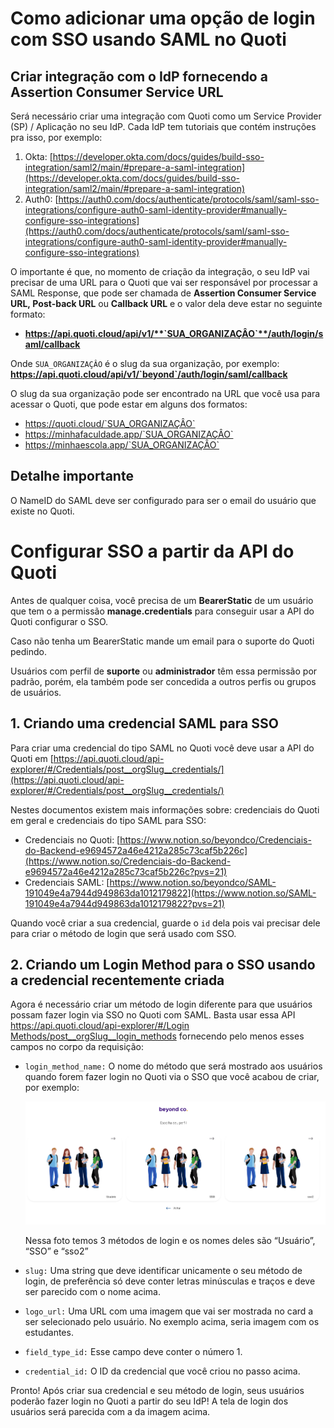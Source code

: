 # Como adicionar uma opção de login com SSO usando SAML no Quoti

## Criar integração com o IdP fornecendo a **Assertion Consumer Service URL**

Será necessário criar uma integração com Quoti como um Service Provider (SP) / Aplicação no seu IdP. Cada IdP tem tutoriais que contém instruções pra isso, por exemplo:

1. Okta: [https://developer.okta.com/docs/guides/build-sso-integration/saml2/main/#prepare-a-saml-integration](https://developer.okta.com/docs/guides/build-sso-integration/saml2/main/#prepare-a-saml-integration)
2. Auth0: [https://auth0.com/docs/authenticate/protocols/saml/saml-sso-integrations/configure-auth0-saml-identity-provider#manually-configure-sso-integrations](https://auth0.com/docs/authenticate/protocols/saml/saml-sso-integrations/configure-auth0-saml-identity-provider#manually-configure-sso-integrations)

O importante é que, no momento de criação da integração, o seu IdP vai precisar de uma URL para o Quoti que vai ser responsável por processar a SAML Response, que pode ser chamada de **Assertion Consumer Service URL, Post-back URL** ou **Callback URL** e o valor dela deve estar no seguinte formato:

- **https://api.quoti.cloud/api/v1/**`SUA_ORGANIZAÇÂO`**/auth/login/saml/callback**

Onde `SUA_ORGANIZAÇÂO` é o slug da sua organização, por exemplo:
**https://api.quoti.cloud/api/v1/`beyond`/auth/login/saml/callback**

O slug da sua organização pode ser encontrado na URL que você usa para acessar o Quoti, que pode estar em alguns dos formatos:

- https://quoti.cloud/`SUA_ORGANIZAÇÂO`
- https://minhafaculdade.app/`SUA_ORGANIZAÇÂO`
- https://minhaescola.app/`SUA_ORGANIZAÇÂO`

## Detalhe importante

O NameID do SAML deve ser configurado para ser o email do usuário que existe no Quoti.

# Configurar SSO a partir da API do Quoti

Antes de qualquer coisa, você precisa de um **BearerStatic** de um usuário que tem o a permissão **manage.credentials** para conseguir usar a API do Quoti configurar o SSO.

Caso não tenha um BearerStatic mande um email para o suporte do Quoti pedindo.

Usuários com perfil de **suporte** ou **administrador** têm essa permissão por padrão, porém, ela também pode ser concedida a outros perfis ou grupos de usuários.

## 1. Criando uma credencial SAML para SSO

Para criar uma credencial do tipo SAML no Quoti você deve usar a API do Quoti em [https://api.quoti.cloud/api-explorer/#/Credentials/post__orgSlug__credentials/](https://api.quoti.cloud/api-explorer/#/Credentials/post__orgSlug__credentials/)

Nestes documentos existem mais informações sobre: credenciais do Quoti em geral e credenciais do tipo SAML para SSO:

- Credenciais no Quoti: [https://www.notion.so/beyondco/Credenciais-do-Backend-e9694572a46e4212a285c73caf5b226c](https://www.notion.so/Credenciais-do-Backend-e9694572a46e4212a285c73caf5b226c?pvs=21)
- Credenciais SAML: [https://www.notion.so/beyondco/SAML-191049e4a7944d949863da1012179822](https://www.notion.so/SAML-191049e4a7944d949863da1012179822?pvs=21)

Quando você criar a sua credencial, guarde o `id` dela pois vai precisar dele para criar o método de login que será usado com SSO.

## 2. Criando um Login Method para o SSO usando a credencial recentemente criada

Agora é necessário criar um método de login diferente para que usuários possam fazer login via SSO no Quoti com SAML. Basta usar essa API [https://api.quoti.cloud/api-explorer/#/Login Methods/post__orgSlug__login_methods](https://api.quoti.cloud/api-explorer/#/Login%20Methods/post__orgSlug__login_methods) fornecendo pelo menos esses campos no corpo da requisição:

- `login_method_name:` O nome do método que será mostrado aos usuários quando forem fazer login no Quoti via o SSO que você acabou de criar, por exemplo:
    
    ![LoginPage](assets/login.png)
    
    Nessa foto temos 3 métodos de login e os nomes deles são “Usuário”, “SSO” e “sso2”
    
- `slug:` Uma string que deve identificar unicamente o seu método de login, de preferência só deve conter letras minúsculas e traços e deve ser parecido com o nome acima.
- `logo_url:` Uma URL com uma imagem que vai ser mostrada no card a ser selecionado pelo usuário. No exemplo acima, seria imagem com os estudantes.
- `field_type_id:` Esse campo deve conter o número 1.
- `credential_id:` O ID da credencial que você criou no passo acima.

Pronto! Após criar sua credencial e seu método de login, seus usuários poderão fazer login no Quoti a partir do seu IdP! A tela de login dos usuários será parecida com a da imagem acima.